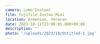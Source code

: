 ```yaml
---
camera: Lomo'Instant
film: Fujifilm Instax Mini
location: Armenian, Yerevan
date: 2023-10-11T23:00:01.000+00:00
description: ''
photo: '/uploads/2023/10/Untitled-1.jpg'
---
```

